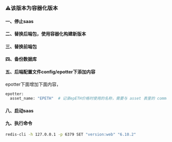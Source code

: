 ### ⚠️该版本为容器化版本
#### 一、停止saas
#### 二、替换后端包，使用容器化构建新版本
#### 三、替换前端包
#### 四、备份数据库
#### 五、后端配置文件config/epotter下添加内容
epotter下面增加下面内容，
```bash
epotter:
  asset_name: "EPETH"  # 记录epETH价格时使用的名称，需要与 asset 表里的 common name 一致
```

#### 八、启动saas
#### 九、执行命令
 ```bash
 redis-cli -h 127.0.0.1 -p 6379 SET "version:web" "6.10.2"
 ```

